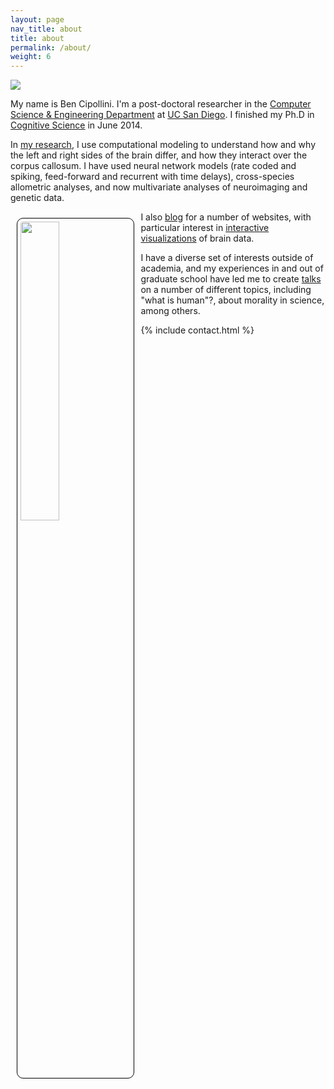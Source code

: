 ```yaml
---
layout: page
nav_title: about
title: about
permalink: /about/
weight: 6
---
```


<img class="col one right" src="{{ '/img/prof_pic.jpg' | prepend:site.baseurl }}">

<p>
  My name is Ben Cipollini.  I'm a post-doctoral researcher
  in the <a href="http://www.cse.ucsd.edu/">Computer Science &amp; Engineering Department</a>
  at <a href="http://www.ucsd.edu/">UC San Diego</a>.  I finished my Ph.D in
  <a href="http://www.cogsci.ucsd.edu/">Cognitive Science</a> in June 2014.
</p>

<p>
  In <a href="{{ 'projects' | prepend:site.baseurl }}">my research</a>,
  I use computational modeling to understand how and why the left and right sides
  of the brain differ, and how they interact over the corpus callosum.
  I have used neural network models (rate coded
  and spiking, feed-forward and recurrent with time delays), cross-species
  allometric analyses, and now multivariate analyses of neuroimaging and genetic
  data.
</p>

<img src="{{ '/img/hemis-ping-pong.jpg' | prepend:site.baseurl }}" align="left" style="width:35%; padding: 5px; margin: 10px; border: 1px solid black; border-radius: 10px;" />
<p>
  I also <a href="{{ '/blog/' | prepend:site.baseurl }}">blog</a>
  for a number of websites, with particular interest in
  <a href="{{ '/projects/roygbiv/' | prepend:site.baseurl }}">interactive visualizations</a>
  of brain data.
</p>
<p>
  I have a diverse set of interests outside of academia,
  and my experiences in and out of graduate school have led me to
  create <a href="{{ '/talks/' | prepend:site.baseurl }}">talks</a> on a number
  of different topics, including "what is human"?, about morality in science,
  among others.
</p>

{% include contact.html %}